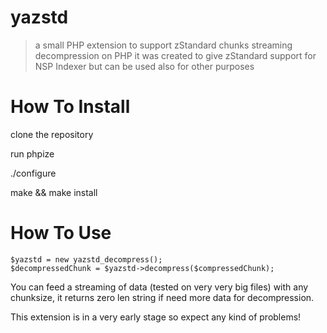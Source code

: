# yazstd
> a small PHP extension to support zStandard chunks streaming decompression on PHP it was created to give zStandard support for NSP Indexer but can be used also for other purposes

# How To Install

clone the repository

run phpize

./configure

make && make install

# How To Use

```
$yazstd = new yazstd_decompress();
$decompressedChunk = $yazstd->decompress($compressedChunk);
```

You can feed a streaming of data (tested on very very big files) with any chunksize, it returns zero len string if need more data for decompression.

This extension is in a very early stage so expect any kind of problems!

